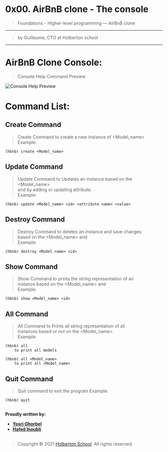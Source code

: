 
# 0x00. AirBnB clone - The console
 >Foundations - Higher-level programming ― AirBnB clone
---
 >by Guillaume, CTO at Holberton school
 ---

# AirBnB Clone Console:
>Console Help Command Preview

![Console Help Preview](https://pbs.twimg.com/media/ERJjj6PX0AE-qL_?format=jpg&name=large)

# Command List:
## Create Command
> Create Command to create a new instance of <Model_name>                
Example:
```
(hbnb) create <Model_name>    
```
## Update Command
>Update Command to Updates an instance based on the <Model_name>                
and <id> by adding or updating attribute.                
Example:
```
(hbnb) update <Model_name> <id> <attribute name> <value>
```
## Destroy Command
>Destroy Command to deletes an instance and save changes                
based on the <Model_name> and <id>                
Example:
```              
(hbnb) destroy <Model_name> <id>
```
## Show Command
>Show Command to prints the string representation of an                
instance based on the <Model_name> and <id>                
Example:     
```           
(hbnb) show <Model_name> <id>       
```                
## All Command
>All Command to Prints all string representation of all                
instances based or not on the <Model_name>.                
Example:
```           
(hbnb) all                
    to print all models
```
```                
(hbnb) all <Model_name>                
    to print all <Model_name> 
```
## Quit Command
> Quit command to exit the program
Example:
```
(hbnb) quit
```
##
**Proudly written by:**
- **[Yosri Ghorbel](https://github.com/YosriGFX)**
- **[Hafed Inoubli](https://github.com/inoublii)**
##

> Copyright © 2021 [Holberton School](https://www.holbertonschool.com). All rights reserved.
